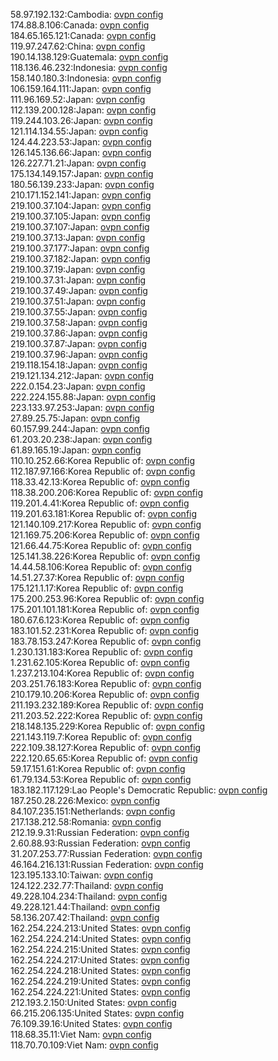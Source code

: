 58.97.192.132:Cambodia: [ovpn config](vpn/58_97_192_132.ovpn)  
174.88.8.106:Canada: [ovpn config](vpn/174_88_8_106.ovpn)  
184.65.165.121:Canada: [ovpn config](vpn/184_65_165_121.ovpn)  
119.97.247.62:China: [ovpn config](vpn/119_97_247_62.ovpn)  
190.14.138.129:Guatemala: [ovpn config](vpn/190_14_138_129.ovpn)  
118.136.46.232:Indonesia: [ovpn config](vpn/118_136_46_232.ovpn)  
158.140.180.3:Indonesia: [ovpn config](vpn/158_140_180_3.ovpn)  
106.159.164.111:Japan: [ovpn config](vpn/106_159_164_111.ovpn)  
111.96.169.52:Japan: [ovpn config](vpn/111_96_169_52.ovpn)  
112.139.200.128:Japan: [ovpn config](vpn/112_139_200_128.ovpn)  
119.244.103.26:Japan: [ovpn config](vpn/119_244_103_26.ovpn)  
121.114.134.55:Japan: [ovpn config](vpn/121_114_134_55.ovpn)  
124.44.223.53:Japan: [ovpn config](vpn/124_44_223_53.ovpn)  
126.145.136.66:Japan: [ovpn config](vpn/126_145_136_66.ovpn)  
126.227.71.21:Japan: [ovpn config](vpn/126_227_71_21.ovpn)  
175.134.149.157:Japan: [ovpn config](vpn/175_134_149_157.ovpn)  
180.56.139.233:Japan: [ovpn config](vpn/180_56_139_233.ovpn)  
210.171.152.141:Japan: [ovpn config](vpn/210_171_152_141.ovpn)  
219.100.37.104:Japan: [ovpn config](vpn/219_100_37_104.ovpn)  
219.100.37.105:Japan: [ovpn config](vpn/219_100_37_105.ovpn)  
219.100.37.107:Japan: [ovpn config](vpn/219_100_37_107.ovpn)  
219.100.37.13:Japan: [ovpn config](vpn/219_100_37_13.ovpn)  
219.100.37.177:Japan: [ovpn config](vpn/219_100_37_177.ovpn)  
219.100.37.182:Japan: [ovpn config](vpn/219_100_37_182.ovpn)  
219.100.37.19:Japan: [ovpn config](vpn/219_100_37_19.ovpn)  
219.100.37.31:Japan: [ovpn config](vpn/219_100_37_31.ovpn)  
219.100.37.49:Japan: [ovpn config](vpn/219_100_37_49.ovpn)  
219.100.37.51:Japan: [ovpn config](vpn/219_100_37_51.ovpn)  
219.100.37.55:Japan: [ovpn config](vpn/219_100_37_55.ovpn)  
219.100.37.58:Japan: [ovpn config](vpn/219_100_37_58.ovpn)  
219.100.37.86:Japan: [ovpn config](vpn/219_100_37_86.ovpn)  
219.100.37.87:Japan: [ovpn config](vpn/219_100_37_87.ovpn)  
219.100.37.96:Japan: [ovpn config](vpn/219_100_37_96.ovpn)  
219.118.154.18:Japan: [ovpn config](vpn/219_118_154_18.ovpn)  
219.121.134.212:Japan: [ovpn config](vpn/219_121_134_212.ovpn)  
222.0.154.23:Japan: [ovpn config](vpn/222_0_154_23.ovpn)  
222.224.155.88:Japan: [ovpn config](vpn/222_224_155_88.ovpn)  
223.133.97.253:Japan: [ovpn config](vpn/223_133_97_253.ovpn)  
27.89.25.75:Japan: [ovpn config](vpn/27_89_25_75.ovpn)  
60.157.99.244:Japan: [ovpn config](vpn/60_157_99_244.ovpn)  
61.203.20.238:Japan: [ovpn config](vpn/61_203_20_238.ovpn)  
61.89.165.19:Japan: [ovpn config](vpn/61_89_165_19.ovpn)  
110.10.252.66:Korea Republic of: [ovpn config](vpn/110_10_252_66.ovpn)  
112.187.97.166:Korea Republic of: [ovpn config](vpn/112_187_97_166.ovpn)  
118.33.42.13:Korea Republic of: [ovpn config](vpn/118_33_42_13.ovpn)  
118.38.200.206:Korea Republic of: [ovpn config](vpn/118_38_200_206.ovpn)  
119.201.4.41:Korea Republic of: [ovpn config](vpn/119_201_4_41.ovpn)  
119.201.63.181:Korea Republic of: [ovpn config](vpn/119_201_63_181.ovpn)  
121.140.109.217:Korea Republic of: [ovpn config](vpn/121_140_109_217.ovpn)  
121.169.75.206:Korea Republic of: [ovpn config](vpn/121_169_75_206.ovpn)  
121.66.44.75:Korea Republic of: [ovpn config](vpn/121_66_44_75.ovpn)  
125.141.38.226:Korea Republic of: [ovpn config](vpn/125_141_38_226.ovpn)  
14.44.58.106:Korea Republic of: [ovpn config](vpn/14_44_58_106.ovpn)  
14.51.27.37:Korea Republic of: [ovpn config](vpn/14_51_27_37.ovpn)  
175.121.1.17:Korea Republic of: [ovpn config](vpn/175_121_1_17.ovpn)  
175.200.253.96:Korea Republic of: [ovpn config](vpn/175_200_253_96.ovpn)  
175.201.101.181:Korea Republic of: [ovpn config](vpn/175_201_101_181.ovpn)  
180.67.6.123:Korea Republic of: [ovpn config](vpn/180_67_6_123.ovpn)  
183.101.52.231:Korea Republic of: [ovpn config](vpn/183_101_52_231.ovpn)  
183.78.153.247:Korea Republic of: [ovpn config](vpn/183_78_153_247.ovpn)  
1.230.131.183:Korea Republic of: [ovpn config](vpn/1_230_131_183.ovpn)  
1.231.62.105:Korea Republic of: [ovpn config](vpn/1_231_62_105.ovpn)  
1.237.213.104:Korea Republic of: [ovpn config](vpn/1_237_213_104.ovpn)  
203.251.76.183:Korea Republic of: [ovpn config](vpn/203_251_76_183.ovpn)  
210.179.10.206:Korea Republic of: [ovpn config](vpn/210_179_10_206.ovpn)  
211.193.232.189:Korea Republic of: [ovpn config](vpn/211_193_232_189.ovpn)  
211.203.52.222:Korea Republic of: [ovpn config](vpn/211_203_52_222.ovpn)  
218.148.135.229:Korea Republic of: [ovpn config](vpn/218_148_135_229.ovpn)  
221.143.119.7:Korea Republic of: [ovpn config](vpn/221_143_119_7.ovpn)  
222.109.38.127:Korea Republic of: [ovpn config](vpn/222_109_38_127.ovpn)  
222.120.65.65:Korea Republic of: [ovpn config](vpn/222_120_65_65.ovpn)  
59.17.151.61:Korea Republic of: [ovpn config](vpn/59_17_151_61.ovpn)  
61.79.134.53:Korea Republic of: [ovpn config](vpn/61_79_134_53.ovpn)  
183.182.117.129:Lao People's Democratic Republic: [ovpn config](vpn/183_182_117_129.ovpn)  
187.250.28.226:Mexico: [ovpn config](vpn/187_250_28_226.ovpn)  
84.107.235.151:Netherlands: [ovpn config](vpn/84_107_235_151.ovpn)  
217.138.212.58:Romania: [ovpn config](vpn/217_138_212_58.ovpn)  
212.19.9.31:Russian Federation: [ovpn config](vpn/212_19_9_31.ovpn)  
2.60.88.93:Russian Federation: [ovpn config](vpn/2_60_88_93.ovpn)  
31.207.253.77:Russian Federation: [ovpn config](vpn/31_207_253_77.ovpn)  
46.164.216.131:Russian Federation: [ovpn config](vpn/46_164_216_131.ovpn)  
123.195.133.10:Taiwan: [ovpn config](vpn/123_195_133_10.ovpn)  
124.122.232.77:Thailand: [ovpn config](vpn/124_122_232_77.ovpn)  
49.228.104.234:Thailand: [ovpn config](vpn/49_228_104_234.ovpn)  
49.228.121.44:Thailand: [ovpn config](vpn/49_228_121_44.ovpn)  
58.136.207.42:Thailand: [ovpn config](vpn/58_136_207_42.ovpn)  
162.254.224.213:United States: [ovpn config](vpn/162_254_224_213.ovpn)  
162.254.224.214:United States: [ovpn config](vpn/162_254_224_214.ovpn)  
162.254.224.215:United States: [ovpn config](vpn/162_254_224_215.ovpn)  
162.254.224.217:United States: [ovpn config](vpn/162_254_224_217.ovpn)  
162.254.224.218:United States: [ovpn config](vpn/162_254_224_218.ovpn)  
162.254.224.219:United States: [ovpn config](vpn/162_254_224_219.ovpn)  
162.254.224.221:United States: [ovpn config](vpn/162_254_224_221.ovpn)  
212.193.2.150:United States: [ovpn config](vpn/212_193_2_150.ovpn)  
66.215.206.135:United States: [ovpn config](vpn/66_215_206_135.ovpn)  
76.109.39.16:United States: [ovpn config](vpn/76_109_39_16.ovpn)  
118.68.35.11:Viet Nam: [ovpn config](vpn/118_68_35_11.ovpn)  
118.70.70.109:Viet Nam: [ovpn config](vpn/118_70_70_109.ovpn)  
